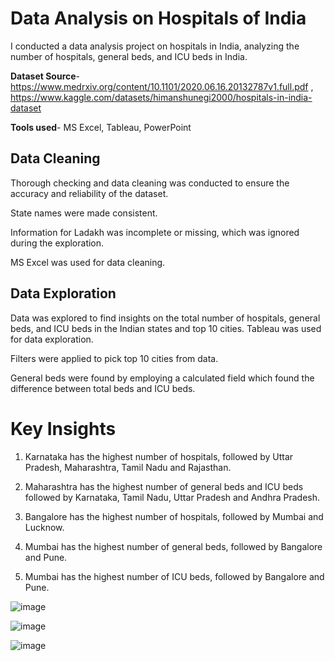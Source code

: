 # Data Analysis on Hospitals of India 
I conducted a data analysis project on hospitals in India, analyzing the number of hospitals, general beds, and ICU beds in India.

**Dataset Source**- https://www.medrxiv.org/content/10.1101/2020.06.16.20132787v1.full.pdf , https://www.kaggle.com/datasets/himanshunegi2000/hospitals-in-india-dataset

**Tools used**- MS Excel, Tableau, PowerPoint

## Data Cleaning

Thorough checking and data cleaning was conducted to ensure the accuracy and reliability of the dataset.

State names were made consistent.

Information for Ladakh was incomplete or missing, which was ignored during the exploration.

MS Excel was used for data cleaning.

## Data Exploration 

Data was explored to find insights on the total number of hospitals, general beds, and ICU beds in the Indian states and top 10 cities.
Tableau was used for data exploration.

Filters were applied to pick top 10 cities from data.

General beds were found by employing a calculated field which found the difference between total beds and ICU beds.

# Key Insights

1. Karnataka has the highest number of hospitals, followed by Uttar Pradesh, Maharashtra, Tamil Nadu and Rajasthan.

2. Maharashtra has the highest number of general beds and ICU beds followed by Karnataka, Tamil Nadu, Uttar Pradesh  and Andhra Pradesh.

3. Bangalore has the highest number of hospitals, followed by Mumbai and Lucknow.

4. Mumbai has the highest number of general beds, followed by Bangalore and Pune.

5. Mumbai has the highest number of ICU beds, followed by Bangalore and Pune.

![image](https://github.com/Dinesh-Karuppasamy/Data-Analytics-Projects/assets/131190846/6c3e3dd2-02a1-4405-b693-e86e22045691)

![image](https://github.com/Dinesh-Karuppasamy/Data-Analytics-Projects/assets/131190846/50019ead-51e9-443a-827f-7b843842b93d)

![image](https://github.com/Dinesh-Karuppasamy/Data-Analytics-Projects/assets/131190846/279d2502-a5a0-4512-985e-e395a67b7408)



